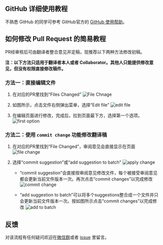 ## GitHub 详细使用教程
不熟悉 GitHub 的同学可参考 GitHub官方的 [GitHub 使用帮助](https://help.github.com/en/articles/incorporating-feedback-in-your-pull-request)。

## 如何修改 Pull Request 的简易教程
PR经审核后可由翻译者整合意见并定稿，现推荐以下两种方法修改初稿。

**注：以下方法只适用于翻译者本人或者 Collaborator。其他人只能提供修改意见，但没有权限直接修改稿件。**

### 方法一：直接编辑文件
1. 在对应的PR里找到“Files Changed”
![File Chnage](resources/0.png)

2. 如图所示，点击文件右侧弹出菜单，选择“Edit file”
![edit file](resources/1-1.png)

3. 在编辑页面进行修改，完成后，拉到页面最下方，选择第一个选项。
![first option](resources/1-2.png)

### 方法二：使用 `commit change` 功能修改翻译稿
1. 在对应的PR里找到“File Changed”，审阅意见会直接显示在页面
![file change](resources/0.png)

2. 选择“commit suggestion”或“add suggestion to batch”
![apply change](resources/2-1.png)
  
   * “commit suggestion”会直接按审阅意见修改文件，每个被接受审阅意见都会更新当前文件版本一次。再次点击“commit changes”以完成修改
   ![commit change](resources/2-2-1.png)
  
   * “add suggestion to batch”可以将多个suggestions整合成一个文件并只会更新当前文件版本一次。按如图所示点击“commit changes”以完成修改
   ![add to batch](resources/2-2-2.png)

## 反馈

对该流程有任何疑问欢迎在[微信群](/docs/wechat.md)或者 [issue](/../../issues) 里留言。
